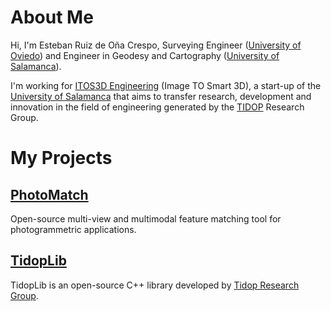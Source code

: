 # About Me

Hi, I'm Esteban Ruiz de Oña Crespo, Surveying Engineer ([University of Oviedo](http://www.uniovi.es/en/inicio)) and Engineer in Geodesy and Cartography ([University of Salamanca](https://www.usal.es)).

I'm working for [ITOS3D Engineering](http://www.itos3d.com) (Image TO Smart 3D), a start-up of the [University of Salamanca](https://www.usal.es) that aims to transfer research, development and innovation in the field of engineering generated by the [TIDOP](http://tidop.usal.es) Research Group.

# My Projects

## [PhotoMatch](https://github.com/TIDOP-USAL/photomatch)

Open-source multi-view and multimodal feature matching tool for photogrammetric applications.

## [TidopLib](https://github.com/estebanrdo/tidoplib)

TidopLib is an open-source C++ library developed by [Tidop Research Group](http://tidop.usal.es/).

<!--
**estebanrdo/estebanrdo** is a ✨ _special_ ✨ repository because its `README.md` (this file) appears on your GitHub profile.

Here are some ideas to get you started:

- 🔭 I’m currently working on ...
- 🌱 I’m currently learning ...
- 👯 I’m looking to collaborate on ...
- 🤔 I’m looking for help with ...
- 💬 Ask me about ...
- 📫 How to reach me: ...
- 😄 Pronouns: ...
- ⚡ Fun fact: ...
-->

